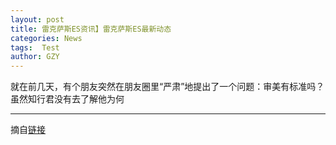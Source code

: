 ```yaml
---
layout: post
title: 雷克萨斯ES资讯】雷克萨斯ES最新动态
categories: News
tags:  Test
author: GZY
---
```


就在前几天，有个朋友突然在朋友圈里“严肃”地提出了一个问题：审美有标准吗？虽然知行君没有去了解他为何

*****

摘自[链接](https://car.auto.ifeng.com/series/2109/news/)
